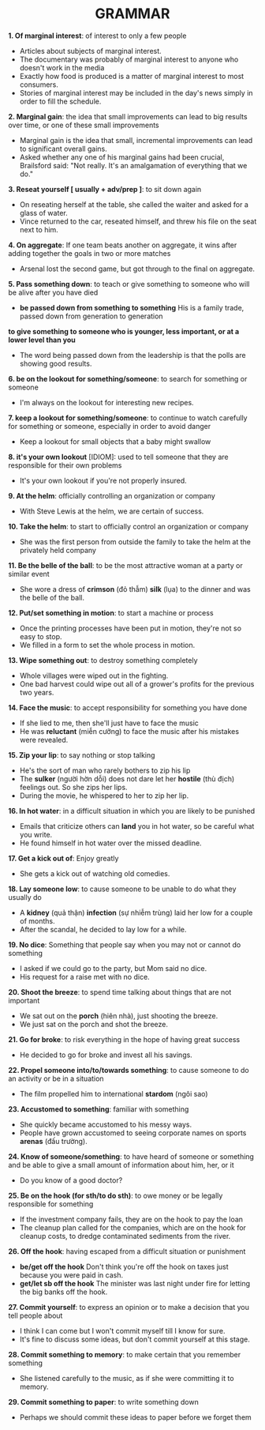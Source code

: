 <h1 align="center"><strong>GRAMMAR</strong></h1>

**1. Of marginal interest**: of interest to only a few people
- Articles about subjects of marginal interest.
- The documentary was probably of marginal interest to anyone who doesn't work in the media
- Exactly how food is produced is a matter of marginal interest to most consumers.
- Stories of marginal interest may be included in the day's news simply in order to fill the schedule.

**2. Marginal gain**: the idea that small improvements can lead to big results over time, or one of these small improvements
- Marginal gain is the idea that small, incremental improvements can lead to significant overall gains.
- Asked whether any one of his marginal gains had been crucial, Brailsford said: "Not really. It's an amalgamation of everything that we do."

**3. Reseat yourself [ usually + adv/prep ]**: to sit down again
- On reseating herself at the table, she called the waiter and asked for a glass of water.
- Vince returned to the car, reseated himself, and threw his file on the seat next to him.

**4. On aggregate**: If one team beats another on aggregate, it wins after adding together the goals in two or more matches
- Arsenal lost the second game, but got through to the final on aggregate.

**5. Pass something down**: to teach or give something to someone who will be alive after you have died
- **be passed down from something to something** His is a family trade, passed down from generation to generation

**to give something to someone who is younger, less important, or at a lower level than you**
- The word being passed down from the leadership is that the polls are showing good results.

**6. be on the lookout for something/someone**: to search for something or someone
- I'm always on the lookout for interesting new recipes.

**7. keep a lookout for something/someone**: to continue to watch carefully for something or someone, especially in order to avoid danger
- Keep a lookout for small objects that a baby might swallow

**8. it's your own lookout** [IDIOM]:  used to tell someone that they are responsible for their own problems
- It's your own lookout if you're not properly insured.

**9. At the helm**: officially controlling an organization or company
- With Steve Lewis at the helm, we are certain of success.

**10. Take the helm**: to start to officially control an organization or company
- She was the first person from outside the family to take the helm at the privately held company

**11. Be the belle of the ball**: to be the most attractive woman at a party or similar event
- She wore a dress of **crimson** (đỏ thẫm) **silk** (lụa) to the dinner and was the belle of the ball.

**12. Put/set something in motion**: to start a machine or process
- Once the printing processes have been put in motion, they're not so easy to stop.
- We filled in a form to set the whole process in motion.

**13. Wipe something out**: to destroy something completely
- Whole villages were wiped out in the fighting.
- One bad harvest could wipe out all of a grower's profits for the previous two years.

**14. Face the music**: to accept responsibility for something you have done
- If she lied to me, then she'll just have to face the music
- He was **reluctant** (miễn cưỡng) to face the music after his mistakes were revealed.

**15. Zip your lip**: to say nothing or stop talking
- He's the sort of man who rarely bothers to zip his lip
- The **sulker** (người hờn dỗi) does not dare let her **hostile** (thù địch) feelings out. So she zips her lips.
- During the movie, he whispered to her to zip her lip.

**16. In hot water**: in a difficult situation in which you are likely to be punished
- Emails that criticize others can **land** you in hot water, so be careful what you write.
- He found himself in hot water over the missed deadline.

**17. Get a kick out of**: Enjoy greatly
- She gets a kick out of watching old comedies.

**18. Lay someone low**: to cause someone to be unable to do what they usually do
- A **kidney** (quả thận) **infection** (sự nhiễm trùng) laid her low for a couple of months.
- After the scandal, he decided to lay low for a while.

**19. No dice**: Something that people say when you may not or cannot do something
- I asked if we could go to the party, but Mom said no dice.
- His request for a raise met with no dice.

**20. Shoot the breeze**: to spend time talking about things that are not important
- We sat out on the **porch** (hiên nhà), just shooting the breeze.
- We just sat on the porch and shot the breeze.

**21. Go for broke**: to risk everything in the hope of having great success
- He decided to go for broke and invest all his savings.

**22. Propel someone into/to/towards something**: to cause someone to do an activity or be in a situation
- The film propelled him to international **stardom** (ngôi sao)

**23. Accustomed to something**: familiar with something
- She quickly became accustomed to his messy ways.
- People have grown accustomed to seeing corporate names on sports **arenas** (đấu trường).

**24. Know of someone/something**: to have heard of someone or something and be able to give a small amount of information about him, her, or it
- Do you know of a good doctor?

**25. Be on the hook (for sth/to do sth)**: to owe money or be legally responsible for something
- If the investment company fails, they are on the hook to pay the loan
- The cleanup plan called for the companies, which are on the hook for cleanup costs, to dredge contaminated sediments from the river.

**26. Off the hook**: having escaped from a difficult situation or punishment
- **be/get off the hook** Don't think you're off the hook on taxes just because you were paid in cash.
- **get/let sb off the hook** The minister was last night under fire for letting the big banks off the hook.

**27. Commit yourself**: to express an opinion or to make a decision that you tell people about
- I think I can come but I won't commit myself till I know for sure.
- It's fine to discuss some ideas, but don't commit yourself at this stage.

**28. Commit something to memory**: to make certain that you remember something
- She listened carefully to the music, as if she were committing it to memory.

**29. Commit something to paper**: to write something down
- Perhaps we should commit these ideas to paper before we forget them